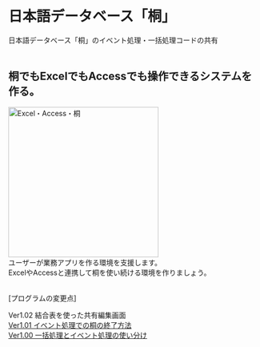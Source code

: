 # 日本語データベース「桐」
日本語データベース「桐」のイベント処理・一括処理コードの共有
<br/><br/>
 
## 桐でもExcelでもAccessでも操作できるシステムを作る。
<img src="https://cdn-ak.f.st-hatena.com/images/fotolife/m/muramoto1041/20241111/20241111132417.png" alt="Excel・Access・桐" width="300" height="300"><br/>
ユーザーが業務アプリを作る環境を支援します。<br/>
ExcelやAccessと連携して桐を使い続ける環境を作りましょう。<br/>
<br/>

[プログラムの変更点]
<!--'[Ver1.00  一括処理とイベント処理の使い分け](#) -->
Ver1.02  結合表を使った共有編集画面<br/>
[Ver1.01  イベント処理での桐の終了方法](https://kiri-help.hatenablog.com/entry/v101)<br/>
[Ver1.00  一括処理とイベント処理の使い分け](https://kiri-help.hatenablog.com/entry/v100)<br/>
